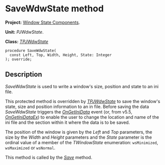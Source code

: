 <a href='Hidden comment: 
$Rev$
$Date$
'></a>

# SaveWdwState method #

**Project:** [Window State Components](WindowStateComponents.md).

**Unit:** _PJWdwState_.

**Class:** _[TPJWdwState](TPJWdwState.md)_

```
procedure SaveWdwState(
  const Left, Top, Width, Height, State: Integer
); override;
```

## Description ##

_SaveWdwState_ is used to write a window's size, position and state to an ini file.

This protected method is overridden by _[TPJWdwState](TPJWdwState.md)_ to save the window's state, size and position information to an in file. Before saving the data _SaveWdwState_ triggers the _[OnGetIniData](TPJWdwStateOnGetIniData.md)_ event (or, from v5.5, _[OnGetIniDataEx](TPJWdwStateOnGetIniDataEx.md)_) to enable the user to change the location and name of the ini file and the section within it where the data is to be saved.

The position of the window is given by the _Left_ and _Top_ parameters, the size by the _Width_ and _Height_ parameters and the _State_ parameter is the ordinal value of a member of the _TWindowState_ enumeration: `wsMinimized`, `wsMaximized` or `wsNormal`.

This method is called by the _[Save](TPJWdwStateSave.md)_ method.